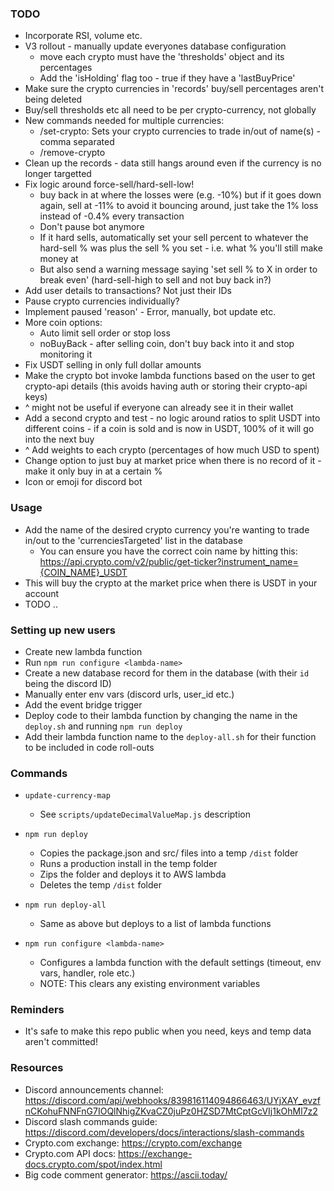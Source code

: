 
### TODO
- Incorporate RSI, volume etc.
- V3 rollout - manually update everyones database configuration
	- move each crypto must have the 'thresholds' object and its percentages
	- Add the 'isHolding' flag too - true if they have a 'lastBuyPrice'
- Make sure the crypto currencies in 'records' buy/sell percentages aren't being deleted
- Buy/sell thresholds etc all need to be per crypto-currency, not globally
- New commands needed for multiple currencies:
	- /set-crypto: Sets your crypto currencies to trade in/out of name(s) - comma separated 
	- /remove-crypto
- Clean up the records - data still hangs around even if the currency is no longer targetted
- Fix logic around force-sell/hard-sell-low!
	- buy back in at where the losses were (e.g. -10%) but if it goes down again, sell at -11% to avoid it bouncing around, 
	  just take the 1% loss instead of -0.4% every transaction
	- Don't pause bot anymore
	- If it hard sells, automatically set your sell percent to whatever the hard-sell % was plus the sell % you set - i.e. what % you'll still make money at
	- But also send a warning message saying 'set sell % to X in order to break even' (hard-sell-high to sell and not buy back in?)
- Add user details to transactions? Not just their IDs
- Pause crypto currencies individually?
- Implement paused 'reason' - Error, manually, bot update etc.
- More coin options:
	- Auto limit sell order or stop loss
	- noBuyBack - after selling coin, don't buy back into it and stop monitoring it
- Fix USDT selling in only full dollar amounts
- Make the crypto bot invoke lambda functions based on the user to get crypto-api details (this avoids having auth or storing their crypto-api keys)
- ^ might not be useful if everyone can already see it in their wallet
- Add a second crypto and test - no logic around ratios to split USDT into different coins - if a coin is sold and is now in USDT, 100% of it will go into the next buy
- ^ Add weights to each crypto (percentages of how much USD to spent)
- Change option to just buy at market price when there is no record of it - make it only buy in at a certain %
- Icon or emoji for discord bot


### Usage
- Add the name of the desired crypto currency you're wanting to trade in/out to the 'currenciesTargeted' list in the database
    - You can ensure you have the correct coin name by hitting this: https://api.crypto.com/v2/public/get-ticker?instrument_name={COIN_NAME}_USDT
- This will buy the crypto at the market price when there is USDT in your account
- TODO ..


### Setting up new users
- Create new lambda function
- Run `npm run configure <lambda-name>`
- Create a new database record for them in the database (with their `id` being the discord ID)
- Manually enter env vars (discord urls, user_id etc.)
- Add the event bridge trigger
- Deploy code to their lambda function by changing the name in the `deploy.sh` and running `npm run deploy`
- Add their lambda function name to the `deploy-all.sh` for their function to be included in code roll-outs

### Commands
- `update-currency-map`
	- See `scripts/updateDecimalValueMap.js` description

- `npm run deploy` 
	- Copies the package.json and src/ files into a temp `/dist` folder
	- Runs a production install in the temp folder
	- Zips the folder and deploys it to AWS lambda
	- Deletes the temp `/dist` folder

- `npm run deploy-all` 
	- Same as above but deploys to a list of lambda functions

- `npm run configure <lambda-name>`
	- Configures a lambda function with the default settings (timeout, env vars, handler, role etc.)
	- NOTE: This clears any existing environment variables

### Reminders
- It's safe to make this repo public when you need, keys and temp data aren't committed!

### Resources
- Discord announcements channel: https://discord.com/api/webhooks/839816114094866463/UYjXAY_evzfnCKohuFNNFnG7IOQlNhigZKvaCZ0juPz0HZSD7MtCptGcVIj1kOhMl7z2
- Discord slash commands guide: https://discord.com/developers/docs/interactions/slash-commands
- Crypto.com exchange: https://crypto.com/exchange
- Crypto.com API docs: https://exchange-docs.crypto.com/spot/index.html
- Big code comment generator: https://ascii.today/
